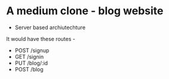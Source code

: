 # A medium clone - blog website
- Server based archiutechture

It would have these routes - 
- POST /signup
- GET /signin
- PUT /blog/:id
- POST /blog